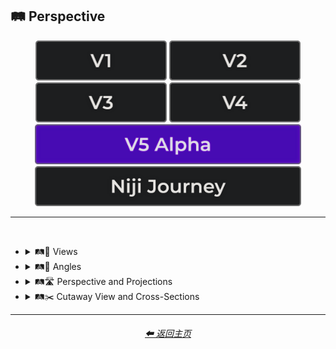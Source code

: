 <h2>🛤️ Perspective</h2>

<div align="center">

[<img src="/Images/Repo_Parts/Buttons/Version_Buttons/button_version_V1_inactive.webp?raw=true" alt="MidJourney V1" height="64" />](/Pages/MJ_V1/Style_Pages/Sphere/Perspective.md)
[<img src="/Images/Repo_Parts/Buttons/Version_Buttons/button_version_V2_inactive.webp?raw=true" alt="MidJourney V2" height="64" />](/Pages/MJ_V2/Style_Pages/Sphere/Perspective.md)
[<img src="/Images/Repo_Parts/Buttons/Version_Buttons/button_version_V3_inactive.webp?raw=true" alt="MidJourney V3" height="64" />](/Pages/MJ_V3/Style_Pages/Just_The_Style/Perspective.md)
[<img src="/Images/Repo_Parts/Buttons/Version_Buttons/button_version_V4_inactive.webp?raw=true" alt="MidJourney V4" height="64" />](/Pages/MJ_V4/Style_Pages/Just_The_Style/Perspective.md)
<br>
[<img src="/Images/Repo_Parts/Buttons/Version_Buttons/button_version_V5_Alpha_active_half.webp?raw=true" alt="MidJourney V5" height="64" />](/Pages/MJ_V5/Style_Pages/Just_The_Style/Perspective.md)
[<img src="/Images/Repo_Parts/Buttons/Version_Buttons/button_version_niji_inactive_half.webp?raw=true" alt="Niji Journey" height="64" />](/Pages/Niji_Journey/Style_Pages/Perspective.md)

</div>

<hr>
<br>


- <details><summary>🛤️🔭 Views</summary><p><div align="center">

    | Top-View | Side-View | Satellite-View |
    | :-: | :-: | :-: |
    | <img src="/Images/MJ_V5/V5_Alpha_1/Midjourney_Styles/Top-View.webp?raw=true" width="256" /> | <img src="/Images/MJ_V5/V5_Alpha_1/Midjourney_Styles/Side-View.webp?raw=true" width="256" /> | <img src="/Images/MJ_V5/V5_Alpha_1/Midjourney_Styles/Satellite-View.webp?raw=true" width="256" /> |
    
    <br>
    
    | Worms-Eye View | Aerial View | View From an Airplane |
    | :-: | :-: | :-: |
    | <img src="/Images/MJ_V5/V5_Alpha_1/Midjourney_Styles/Worms-Eye_View.webp?raw=true" width="256" /> | <img src="/Images/MJ_V5/V5_Alpha_1/Midjourney_Styles/Aerial_View.webp?raw=true" width="256" /> | <img src="/Images/MJ_V5/V5_Alpha_1/Midjourney_Styles/View_From_an_Airplane.webp?raw=true" width="256" /> |

    <br>

    | Closeup | Closeup-View | Extreme Closeup |
    | :-: | :-: | :-: |
    | <img src="/Images/MJ_V5/V5_Alpha_1/Midjourney_Styles/Closeup.webp?raw=true" width="256" /> | <img src="/Images/MJ_V5/V5_Alpha_1/Midjourney_Styles/Closeup-View.webp?raw=true" width="256" /> | <img src="/Images/MJ_V5/V5_Alpha_1/Midjourney_Styles/Extreme_Closeup.webp?raw=true" width="256" /> |

    <br>

    | Wide Shot | Epic Wide Shot |
    | :-: | :-: |
    | <img src="/Images/MJ_V5/V5_Alpha_1/Midjourney_Styles/Wide_Shot.webp?raw=true" width="256" /> | <img src="/Images/MJ_V5/V5_Alpha_1/Midjourney_Styles/Epic_Wide_Shot.webp?raw=true" width="256" /> |
    
    <br>

    | Centered-Shot | Selfie |
    | :-: | :-: |
    | <img src="/Images/MJ_V5/V5_Alpha_1/Midjourney_Styles/Selfie.webp?raw=true" width="256" /> | <img src="/Images/MJ_V5/V5_Alpha_1/Midjourney_Styles/Centered-Shot.webp?raw=true" width="256" /> |
    
    <br>

    | First-Person | First-Person View | Field of View |
    | :-: | :-: | :-: |
    | <img src="/Images/MJ_V5/V5_Alpha_1/Midjourney_Styles/First-Person.webp?raw=true" width="256" /> | <img src="/Images/MJ_V5/V5_Alpha_1/Midjourney_Styles/First-Person_View.webp?raw=true" width="256" /> | <img src="/Images/MJ_V5/V5_Alpha_1/Midjourney_Styles/Field_of_View.webp?raw=true" width="256" /> |

    <br>
    
    | Third-Person | Third-Person View | Product-View |
    | :-: | :-: | :-: |
    | <img src="/Images/MJ_V5/V5_Alpha_1/Midjourney_Styles/Third-Person.webp?raw=true" width="256" /> | <img src="/Images/MJ_V5/V5_Alpha_1/Midjourney_Styles/Third-Person_View.webp?raw=true" width="256" /> | <img src="/Images/MJ_V5/V5_Alpha_1/Midjourney_Styles/Product-View.webp?raw=true" width="256" /> |

  </div></p></details>


- <details><summary>🛤️📐 Angles</summary><p><div align="center">

    | Low Angle | High Angle |
    | :-: | :-: |
    | <img src="/Images/MJ_V5/V5_Alpha_1/Midjourney_Styles/Low_Angle.webp?raw=true" width="256" /> | <img src="/Images/MJ_V5/V5_Alpha_1/Midjourney_Styles/High_Angle.webp?raw=true" width="256" /> |

  </div></p></details>


- <details><summary>🛤️🛣️ Perspective and Projections</summary><p><div align="center">

    | Perspective | Perspective Projection | Panini Projection |
    | :-: | :-: | :-: |
    | <img src="/Images/MJ_V5/V5_Alpha_1/Midjourney_Styles/Perspective.webp?raw=true" width="256" /> | <img src="/Images/MJ_V5/V5_Alpha_1/Midjourney_Styles/Perspective_Projection.webp?raw=true" width="256" /> | <img src="/Images/MJ_V5/V5_Alpha_1/Midjourney_Styles/Panini_Projection.webp?raw=true" width="256" /> | 

    <br>
    
    | Miniature Faking | Brenizer Method |
    | :-: | :-: |
    | <img src="/Images/MJ_V5/V5_Alpha_1/Midjourney_Styles/Miniature_Faking.webp?raw=true" width="256" /> | <img src="/Images/MJ_V5/V5_Alpha_1/Midjourney_Styles/Brenizer_Method.webp?raw=true" width="256" /> |

    <br>
    
    | Forced Perspective | Aerial Perspective |
    | :-: | :-: |
    | <img src="/Images/MJ_V5/V5_Alpha_1/Midjourney_Styles/Forced_Perspective.webp?raw=true" width="256" /> | <img src="/Images/MJ_V5/V5_Alpha_1/Midjourney_Styles/Aerial_Perspective.webp?raw=true" width="256" /> |

    <br>

    | Isometric |
    | :-: |
    | <img src="/Images/MJ_V5/V5_Alpha_1/Midjourney_Styles/Isometric.webp?raw=true" width="256" /> |

    <br>
    
    | Orthographic | Multiview Projection |
    | :-: | :-: |
    | <img src="/Images/MJ_V5/V5_Alpha_1/Midjourney_Styles/Orthographic.webp?raw=true" width="256" /> | <img src="/Images/MJ_V5/V5_Alpha_1/Midjourney_Styles/Multiview_Projection.webp?raw=true" width="256" /> |

    <br>

    | Axonometric | Axonometric Projection |
    | :-: | :-: |
    | <img src="/Images/MJ_V5/V5_Alpha_1/Midjourney_Styles/Axonometric.webp?raw=true" width="256" /> | <img src="/Images/MJ_V5/V5_Alpha_1/Midjourney_Styles/Axonometric_Projection.webp?raw=true" width="256" /> |

    <br>
    
    | Dimetric Projection | Trimetric Projection |
    | :-: | :-: |
    | <img src="/Images/MJ_V5/V5_Alpha_1/Midjourney_Styles/Dimetric_Projection.webp?raw=true" width="256" /> | <img src="/Images/MJ_V5/V5_Alpha_1/Midjourney_Styles/Trimetric_Projection.webp?raw=true" width="256" /> |
    
    <br>
    
    | Parallel Projection | Oblique Projection |
    | :-: | :-: |
    | <img src="/Images/MJ_V5/V5_Alpha_1/Midjourney_Styles/Parallel_Projection.webp?raw=true" width="256" /> | <img src="/Images/MJ_V5/V5_Alpha_1/Midjourney_Styles/Oblique_Projection.webp?raw=true" width="256" /> |

    <br>

    | Anamorphosis | Accelerated Perspective | Linear Perspective |
    | :-: | :-: | :-: |
    | <img src="/Images/MJ_V5/V5_Alpha_1/Midjourney_Styles/Anamorphosis.webp?raw=true" width="256" /> | <img src="/Images/MJ_V5/V5_Alpha_1/Midjourney_Styles/Accelerated_Perspective.webp?raw=true" width="256" /> | <img src="/Images/MJ_V5/V5_Alpha_1/Midjourney_Styles/Linear_Perspective.webp?raw=true" width="256" /> |

        
    <br>
    
    | One-Point Perspective | Two-Point Perspective | Three-Point Perspective |
    | :-: | :-: | :-: |
    | <img src="/Images/MJ_V5/V5_Alpha_1/Midjourney_Styles/One-Point_Perspective.webp?raw=true" width="256" /> | <img src="/Images/MJ_V5/V5_Alpha_1/Midjourney_Styles/Two-Point_Perspective.webp?raw=true" width="256" /> | <img src="/Images/MJ_V5/V5_Alpha_1/Midjourney_Styles/Three-Point_Perspective.webp?raw=true" width="256" /> |
    
    <br>

    | Curvilinear Perspective |
    | :-: |
    | <img src="/Images/MJ_V5/V5_Alpha_1/Midjourney_Styles/Curvilinear_Perspective.webp?raw=true" width="256" /> |

    <br>

    | Cylindrical Perspective |
    | :-: |
    | <img src="/Images/MJ_V5/V5_Alpha_1/Midjourney_Styles/Cylindrical_Perspective.webp?raw=true" width="256" /> |

    <br>
    
    | Reverse Perspective | Inverse Perspective | Inverted Perspective |
    | :-: | :-: | :-: |
    | <img src="/Images/MJ_V5/V5_Alpha_1/Midjourney_Styles/Reverse_Perspective.webp?raw=true" width="256" /> | <img src="/Images/MJ_V5/V5_Alpha_1/Midjourney_Styles/Inverse_Perspective.webp?raw=true" width="256" /> | <img src="/Images/MJ_V5/V5_Alpha_1/Midjourney_Styles/Inverted_Perspective.webp?raw=true" width="256" /> |
    
    <br>
    
    | Divergent Perspective |
    | :-: |
    | <img src="/Images/MJ_V5/V5_Alpha_1/Midjourney_Styles/Divergent_Perspective.webp?raw=true" width="256" /> |

  </div></p></details>


- <details><summary>🛤️✂️ Cutaway View and Cross-Sections</summary><p><div align="center">

    | Cross-Section |
    | :-: |
    | <img src="/Images/MJ_V5/V5_Alpha_1/Midjourney_Styles/Cross-Section.webp?raw=true" width="256" /> |
    
    <br>
    
    | Cutaway | Cutaway-View | Cutaway Drawing |
    | :-: | :-: | :-: |
    | <img src="/Images/MJ_V5/V5_Alpha_1/Midjourney_Styles/Cutaway.webp?raw=true" width="256" /> | <img src="/Images/MJ_V5/V5_Alpha_1/Midjourney_Styles/Cutaway-View.webp?raw=true" width="256" /> | <img src="/Images/MJ_V5/V5_Alpha_1/Midjourney_Styles/Cutaway_Drawing.webp?raw=true" width="256" /> |
    
    <br>
    
    | Exploded-View | Exploded-View Drawing |
    | :-: | :-: |
    | <img src="/Images/MJ_V5/V5_Alpha_1/Midjourney_Styles/Exploded-View.webp?raw=true" width="256" /> | <img src="/Images/MJ_V5/V5_Alpha_1/Midjourney_Styles/Exploded-View_Drawing.webp?raw=true" width="256" /> |

  </div></p></details>

<hr>
<div align="center">
    <h6><a href="/README.md">⬅ 返回主页</a></h6>
</div>